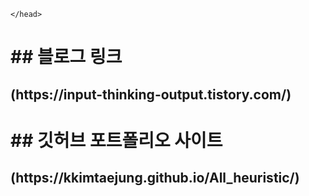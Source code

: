 <!DOCTYPE html>     
<html>              
    <head>              
        <meta charset="UTF-8">                           
        <meta name="description" content="WebTutorial">
        <meta name="keywords" content="HTML,CSS">
        <meta name="author" content="inkwon">
        <title># All_heuristic\n모든 코드 모음 창고 + 블로그</title>
        
    </head>
<body>
    <h1>## 블로그 링크</h1>
    <h2 id="bg color">(https://input-thinking-output.tistory.com/)</h2>
    <h1>## 깃허브 포트폴리오 사이트</h1>            
    <h2 id="kg color">(https://kkimtaejung.github.io/All_heuristic/)</h2>
</body>
</html>
